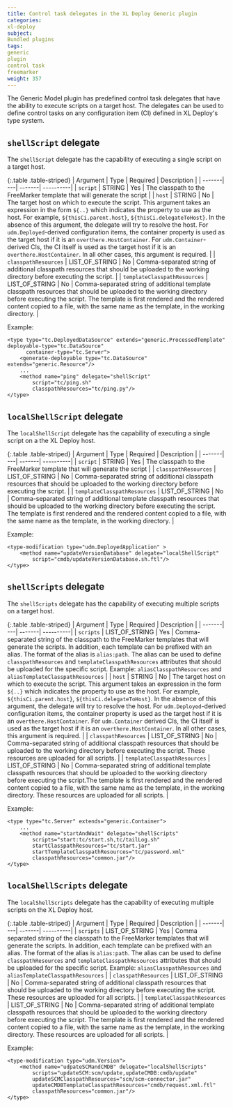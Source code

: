 ```yaml
---
title: Control task delegates in the XL Deploy Generic plugin
categories:
xl-deploy
subject:
Bundled plugins
tags:
generic
plugin
control task
freemarker
weight: 357
---
```


The Generic Model plugin has predefined control task delegates that have the ability to execute scripts on a target host. The delegates can be used to define control tasks on any configuration item (CI) defined in XL Deploy's type system.

## `shellScript` delegate

The `shellScript` delegate has the capability of executing a single script on a target host.

{:.table .table-striped}
| Argument | Type | Required | Description |
| -------| ---| -------| ----------|
| `script` | STRING | Yes | The classpath to the FreeMarker template that will generate the script |
| `host` | STRING | No | The target host on which to execute the script. This argument takes an expression in the form `${..}` which indicates the property to use as the host. For example, `${thisCi.parent.host}`, `${thisCi.delegateToHost}`. In the absence of this argument, the delegate will try to resolve the host. For `udm.Deployed`-derived configuration items, the container property is used as the target host if it is an `overthere.HostContainer`. For `udm.Container`-derived CIs, the CI itself is used as the target host if it is an `overthere.HostContainer`. In all other cases, this argument is required. |
| `classpathResources` | LIST_OF_STRING | No | Comma-separated string of additional classpath resources that should be uploaded to the working directory before executing the script. |
| `templateClasspathResources` | LIST_OF_STRING | No | Comma-separated string of additional template classpath resources that should be uploaded to the working directory before executing the script. The template is first rendered and the rendered content copied to a file, with the same name as the template, in the working directory. |

Example:

	<type type="tc.DeployedDataSource" extends="generic.ProcessedTemplate" deployable-type="tc.DataSource"
	      container-type="tc.Server">
	    <generate-deployable type="tc.DataSource" extends="generic.Resource"/>
		...
	    <method name="ping" delegate="shellScript"
	        script="tc/ping.sh"
	        classpathResources="tc/ping.py"/>
	</type>

## `localShellScript` delegate

The `localShellScript` delegate has the capability of executing a single script on a the XL Deploy host.

{:.table .table-striped}
| Argument | Type | Required | Description |
| -------| ---| -------| ----------|
| `script` | STRING | Yes | The classpath to the FreeMarker template that will generate the script |
| `classpathResources` | LIST_OF_STRING | No | Comma-separated string of additional classpath resources that should be uploaded to the working directory before executing the script. |
| `templateClasspathResources` | LIST_OF_STRING | No | Comma-separated string of additional template classpath resources that should be uploaded to the working directory before executing the script. The template is first rendered and the rendered content copied to a file, with the same name as the template, in the working directory. |

Example:

	<type-modification type="udm.DeployedApplication" >
	    <method name="updateVersionDatabase" delegate="localShellScript"
	        script="cmdb/updateVersionDatabase.sh.ftl"/>
	</type>

## `shellScripts` delegate

The `shellScripts` delegate has the capability of executing multiple scripts on a target host.

{:.table .table-striped}
| Argument | Type | Required | Description |
| -------| ---| -------| ----------|
| `scripts` | LIST_OF_STRING | Yes | Comma-separated string of the classpath to the FreeMarker templates that will generate the scripts. In addition, each template can be prefixed with an alias. The format of the alias is `alias:path`. The alias can be used to define `classpathResources` and `templateClasspathResources` attributes that should be uploaded for the specific script. Example: `aliasClasspathResources` and `aliasTemplateClasspathResources` |
| `host` | STRING | No | The target host on which to execute the script. This argument takes an expression in the form `${..}` which indicates the property to use as the host. For example, `${thisCi.parent.host}`, `${thisCi.delegateToHost}`. In the absence of this argument, the delegate will try to resolve the host. For `udm.Deployed`-derived configuration items, the container property is used as the target host if it is an `overthere.HostContainer`. For `udm.Container` derived CIs, the CI itself is used as the target host if it is an `overthere.HostContainer`. In all other cases, this argument is required. |
| `classpathResources` | LIST_OF_STRING | No | Comma-separated string of additional classpath resources that should be uploaded to the working directory before executing the script. These resources are uploaded for all scripts. |
| `templateClasspathResources` | LIST_OF_STRING | No | Comma-separated string of additional template classpath resources that should be uploaded to the working directory before executing the script.The template is first rendered and the rendered content copied to a file, with the same name as the template, in the working directory. These resources are uploaded for all scripts. |

Example:

	<type type="tc.Server" extends="generic.Container">
		...
	    <method name="startAndWait" delegate="shellScripts"
	        scripts="start:tc/start.sh,tc/tailLog.sh"
	        startClasspathResources="tc/start.jar"
	        startTemplateClasspathResources="tc/password.xml"
	        classpathResources="common.jar"/>
	</type>

## `localShellScripts` delegate

The `localShellScripts` delegate has the capability of executing multiple scripts on the XL Deploy host.

{:.table .table-striped}
| Argument | Type | Required | Description |
| -------| ---| -------| ----------|
| `scripts` | LIST_OF_STRING | Yes | Comma separated string of the classpath to the FreeMarker templates that will generate the scripts. In addition, each template can be prefixed with an alias. The format of the alias is `alias:path`. The alias can be used to define `classpathResources` and `templateClasspathResources` attributes that should be uploaded for the specific script. Example: `aliasClasspathResources` and `aliasTemplateClasspathResources` |
| `classpathResources` | LIST_OF_STRING | No | Comma-separated string of additional classpath resources that should be uploaded to the working directory before executing the script. These resources are uploaded for all scripts. |
| `templateClasspathResources` | LIST_OF_STRING | No | Comma-separated string of additional template classpath resources that should be uploaded to the working directory before executing the script. The template is first rendered and the rendered content copied to a file, with the same name as the template, in the working directory. These resources are uploaded for all scripts. |

Example:

	<type-modification type="udm.Version">
	    <method name="udpateSCMandCMDB" delegate="localShellScripts"
            scripts="updateSCM:scm/update,updateCMDB:cmdb/update"
            updateSCMClasspathResources="scm/scm-connector.jar"
            updateCMDBTemplateClasspathResources="cmdb/request.xml.ftl"
            classpathResources="common.jar"/>
	</type>
